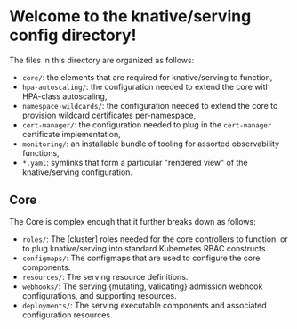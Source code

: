 # Welcome to the knative/serving config directory!

The files in this directory are organized as follows:

- `core/`: the elements that are required for knative/serving to function,
- `hpa-autoscaling/`: the configuration needed to extend the core with HPA-class
  autoscaling,
- `namespace-wildcards/`: the configuration needed to extend the core to
  provision wildcard certificates per-namespace,
- `cert-manager/`: the configuration needed to plug in the `cert-manager`
  certificate implementation,
- `monitoring/`: an installable bundle of tooling for assorted observability
  functions,
- `*.yaml`: symlinks that form a particular "rendered view" of the
  knative/serving configuration.

## Core

The Core is complex enough that it further breaks down as follows:

- `roles/`: The [cluster] roles needed for the core controllers to function, or
  to plug knative/serving into standard Kubernetes RBAC constructs.
- `configmaps/`: The configmaps that are used to configure the core components.
- `resources/`: The serving resource definitions.
- `webhooks/`: The serving {mutating, validating} admission webhook
  configurations, and supporting resources.
- `deployments/`: The serving executable components and associated configuration
  resources.
